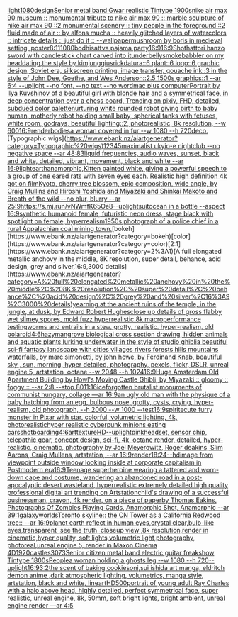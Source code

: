 [light](https://www.ebank.nz/aiartgenerator?category=light)[1080](https://www.ebank.nz/aiartgenerator?category=1080)[design](https://www.ebank.nz/aiartgenerator?category=design)[Senior metal band  Gwar realistic Tintype 1900s](https://www.ebank.nz/aiartgenerator?category=Senior%20metal%20band%20%20Gwar%20realistic%20Tintype%201900s)[](https://www.ebank.nz/aiartgenerator?category=)[nike air max 90 museum :: monumental tribute to nike air max 90 :: marble sculpture of nike air max 90 ::2 monumental scenery :: tiny people in the foreground ::2 fluid made of air :: by alfons mucha :: heavily glitched layers of watercolors :: intricate details :: just do it :: --wallpaper](https://www.ebank.nz/aiartgenerator?category=nike%20air%20max%2090%20museum%20%3A%3A%20monumental%20tribute%20to%20nike%20air%20max%2090%20%3A%3A%20marble%20sculpture%20of%20nike%20air%20max%2090%20%3A%3A2%20monumental%20scenery%20%3A%3A%20tiny%20people%20in%20the%20foreground%20%3A%3A2%20fluid%20made%20of%20air%20%3A%3A%20by%20alfons%20mucha%20%3A%3A%20heavily%20glitched%20layers%20of%20watercolors%20%3A%3A%20intricate%20details%20%3A%3A%20just%20do%20it%20%3A%3A%20--wallpaper)[mushroom by boris in medieval setting, poster](https://www.ebank.nz/aiartgenerator?category=mushroom%20by%20boris%20in%20medieval%20setting%2C%20poster)[8:11](https://www.ebank.nz/aiartgenerator?category=8%3A11)[1080](https://www.ebank.nz/aiartgenerator?category=1080)[bodhisattva pajama party](https://www.ebank.nz/aiartgenerator?category=bodhisattva%20pajama%20party)[16:9](https://www.ebank.nz/aiartgenerator?category=16%3A9)[16:9](https://www.ebank.nz/aiartgenerator?category=16%3A9)[Shot](https://www.ebank.nz/aiartgenerator?category=Shot)[hattori hanzo sword with candlestick chart carved into it](https://www.ebank.nz/aiartgenerator?category=hattori%20hanzo%20sword%20with%20candlestick%20chart%20carved%20into%20it)[underbelly](https://www.ebank.nz/aiartgenerator?category=underbelly)[smoke](https://www.ebank.nz/aiartgenerator?category=smoke)[babbler on my head](https://www.ebank.nz/aiartgenerator?category=babbler%20on%20my%20head)[dating,the style by kimjunggius](https://www.ebank.nz/aiartgenerator?category=dating%2Cthe%20style%20by%20kimjunggius)[rick](https://www.ebank.nz/aiartgenerator?category=rick)[datura::6 plant::6 logo::6 graphic design, Soviet era, silkscreen printing, image transfer, gouache ink::3 in the style of John Dee, Goethe, and Wes Anderson::2.5 1500s graphics::1 --ar 6:4 --uplight --no font, --no text --no word](https://www.ebank.nz/aiartgenerator?category=datura%3A%3A6%20plant%3A%3A6%20logo%3A%3A6%20graphic%20design%2C%20Soviet%20era%2C%20silkscreen%20printing%2C%20image%20transfer%2C%20gouache%20ink%3A%3A3%20in%20the%20style%20of%20John%20Dee%2C%20Goethe%2C%20and%20Wes%20Anderson%3A%3A2.5%201500s%20graphics%3A%3A1%20--ar%206%3A4%20--uplight%20--no%20font%2C%20--no%20text%20--no%20word)[mac plus computer](https://www.ebank.nz/aiartgenerator?category=mac%20plus%20computer)[Portrait by Ilya Kuvshinov of a beautiful girl with blonde hair and a symmetrical face, in deep concentration over a chess board, Trending on pixiv, FHD, detailed, subdued color palette](https://www.ebank.nz/aiartgenerator?category=Portrait%20by%20Ilya%20Kuvshinov%20of%20a%20beautiful%20girl%20with%20blonde%20hair%20and%20a%20symmetrical%20face%2C%20in%20deep%20concentration%20over%20a%20chess%20board%2C%20Trending%20on%20pixiv%2C%20FHD%2C%20detailed%2C%20subdued%20color%20palette)[nurturing white rounded robot giving birth to baby human, motherly robot holding small baby, spherical tanks with fetuses, white room, godrays, beautiful lighting::2, photorealistic, 8k resolution, --w 600](https://www.ebank.nz/aiartgenerator?category=nurturing%20white%20rounded%20robot%20giving%20birth%20to%20baby%20human%2C%20motherly%20robot%20holding%20small%20baby%2C%20spherical%20tanks%20with%20fetuses%2C%20white%20room%2C%20godrays%2C%20beautiful%20lighting%3A%3A2%2C%20photorealistic%2C%208k%20resolution%2C%20--w%20600)[16:9](https://www.ebank.nz/aiartgenerator?category=16%3A9)[render](https://www.ebank.nz/aiartgenerator?category=render)[bodies](https://www.ebank.nz/aiartgenerator?category=bodies)[a woman covered in fur --w 1080 --h 720](https://www.ebank.nz/aiartgenerator?category=a%20woman%20covered%20in%20fur%20--w%201080%20--h%20720)[deco.](https://www.ebank.nz/aiartgenerator?category=deco.)[Typographic wigs](https://www.ebank.nz/aiartgenerator?category=Typographic%20wigs)[12345](https://www.ebank.nz/aiartgenerator?category=12345)[maximalist ukyio-e nightclub --no negative space --ar 48:83](https://www.ebank.nz/aiartgenerator?category=maximalist%20ukyio-e%20nightclub%20--no%20negative%20space%20--ar%2048%3A83)[liquid frequencies, audio waves, sunset, black and white, detailed, vibrant, movement, black and white --ar 16:9](https://www.ebank.nz/aiartgenerator?category=liquid%20frequencies%2C%20audio%20waves%2C%20sunset%2C%20black%20and%20white%2C%20detailed%2C%20vibrant%2C%20movement%2C%20black%20and%20white%20--ar%2016%3A9)[light](https://www.ebank.nz/aiartgenerator?category=light)[earth](https://www.ebank.nz/aiartgenerator?category=earth)[anamorphic,](https://www.ebank.nz/aiartgenerator?category=anamorphic%2C)[Kitten painted white, giving a powerful speech to a group of one eared rats with seven eyes each. Realistic high definition 4k got on film](https://www.ebank.nz/aiartgenerator?category=Kitten%20painted%20white%2C%20giving%20a%20powerful%20speech%20to%20a%20group%20of%20one%20eared%20rats%20with%20seven%20eyes%20each.%20Realistic%20high%20definition%204k%20got%20on%20film)[Kyoto, cherry tree blossom, epic composition, wide angle, by Craig Mullins and Hiroshi Yoshida and Miyazaki and Shinkai Makoto and Breath of the wild --no blur, blurry --ar 25:9](https://www.ebank.nz/aiartgenerator?category=Kyoto%2C%20cherry%20tree%20blossom%2C%20epic%20composition%2C%20wide%20angle%2C%20by%20Craig%20Mullins%20and%20Hiroshi%20Yoshida%20and%20Miyazaki%20and%20Shinkai%20Makoto%20and%20Breath%20of%20the%20wild%20--no%20blur%2C%20blurry%20--ar%2025%3A9)[<https://s.mj.run/vNWmfK65Oe8>](https://www.ebank.nz/aiartgenerator?category=%3Chttps%3A//s.mj.run/vNWmfK65Oe8%3E)[--uplight](https://www.ebank.nz/aiartgenerator?category=--uplight)[suit](https://www.ebank.nz/aiartgenerator?category=suit)[ocean in a bottle --aspect 16:9](https://www.ebank.nz/aiartgenerator?category=ocean%20in%20a%20bottle%20--aspect%2016%3A9)[synthetic humanoid female, futuristic neon dress, stage black with spotlight on female, hyperrealism](https://www.ebank.nz/aiartgenerator?category=synthetic%20humanoid%20female%2C%20futuristic%20neon%20dress%2C%20stage%20black%20with%20spotlight%20on%20female%2C%20hyperrealism)[1950s photograph of a police chief in a rural Appalachian coal mining town.](https://www.ebank.nz/aiartgenerator?category=1950s%20photograph%20of%20a%20police%20chief%20in%20a%20rural%20Appalachian%20coal%20mining%20town.)[bokeh](https://www.ebank.nz/aiartgenerator?category=bokeh)[color](https://www.ebank.nz/aiartgenerator?category=color)[2:1](https://www.ebank.nz/aiartgenerator?category=2%3A1)[A full elongated metallic anchovy in the middle, 8K resolution, super detail, behance, acid design, grey and silver,16:9,3000 details](https://www.ebank.nz/aiartgenerator?category=A%20full%20elongated%20metallic%20anchovy%20in%20the%20middle%2C%208K%20resolution%2C%20super%20detail%2C%20behance%2C%20acid%20design%2C%20grey%20and%20silver%2C16%3A9%2C3000%20details)[yearning at the ancient ruins of the temple, in the jungle, at dusk, by Edward Robert Hughes](https://www.ebank.nz/aiartgenerator?category=yearning%20at%20the%20ancient%20ruins%20of%20the%20temple%2C%20in%20the%20jungle%2C%20at%20dusk%2C%20by%20Edward%20Robert%20Hughes)[close up details of gross flabby wet slimey spores, mold fuzz hyperrealistic 8k macro](https://www.ebank.nz/aiartgenerator?category=close%20up%20details%20of%20gross%20flabby%20wet%20slimey%20spores%2C%20mold%20fuzz%20hyperrealistic%208k%20macro)[performance testing](https://www.ebank.nz/aiartgenerator?category=performance%20testing)[worms and entrails in a stew, grotty, realistic, hyper-realism, old polaroid](https://www.ebank.nz/aiartgenerator?category=worms%20and%20entrails%20in%20a%20stew%2C%20grotty%2C%20realistic%2C%20hyper-realism%2C%20old%20polaroid)[4:6](https://www.ebank.nz/aiartgenerator?category=4%3A6)[hazy](https://www.ebank.nz/aiartgenerator?category=hazy)[mangrove biological cross section drawing, hidden animals and aquatic plants lurking underwater in the style of studio ghibli](https://www.ebank.nz/aiartgenerator?category=mangrove%20biological%20cross%20section%20drawing%2C%20hidden%20animals%20and%20aquatic%20plants%20lurking%20underwater%20in%20the%20style%20of%20studio%20ghibli)[a beautiful sci-fi fantasy landscape with cities villages rivers forests hills mountains waterfalls, by marc simonetti, by john howe, by Ferdinand Knab, beautiful sky , sun, morning, hyper detailed, photography, pexels, flickr, DSLR, unreal engine 5, artstation, octane --w 2048 --h 1024](https://www.ebank.nz/aiartgenerator?category=a%20beautiful%20sci-fi%20fantasy%20landscape%20with%20cities%20villages%20rivers%20forests%20hills%20mountains%20waterfalls%2C%20by%20marc%20simonetti%2C%20by%20john%20howe%2C%20by%20Ferdinand%20Knab%2C%20beautiful%20sky%20%2C%20sun%2C%20morning%2C%20hyper%20detailed%2C%20photography%2C%20pexels%2C%20flickr%2C%20DSLR%2C%20unreal%20engine%205%2C%20artstation%2C%20octane%20--w%202048%20--h%201024)[16:9](https://www.ebank.nz/aiartgenerator?category=16%3A9)[Huge Amsterdam Old Apartment Building by Howl's Moving Castle Ghibli, by Miyazaki :: gloomy :: foggy :: --ar 2:8 --stop 80](https://www.ebank.nz/aiartgenerator?category=Huge%20Amsterdam%20Old%20Apartment%20Building%20by%20Howl%27s%20Moving%20Castle%20Ghibli%2C%20by%20Miyazaki%20%3A%3A%20gloomy%20%3A%3A%20foggy%20%3A%3A%20--ar%202%3A8%20--stop%2080)[11:16](https://www.ebank.nz/aiartgenerator?category=11%3A16)[ice](https://www.ebank.nz/aiartgenerator?category=ice)[forgotten brutalist monuments of communist hungary, collage —ar 16:9](https://www.ebank.nz/aiartgenerator?category=forgotten%20brutalist%20monuments%20of%20communist%20hungary%2C%20collage%20%E2%80%94ar%2016%3A9)[an ugly old man with the physique of a baby hatching from an egg, bulbous nose, grotty, cysts, crying, hyper-realism, old photograph, --h 2000 --w 1000 --test](https://www.ebank.nz/aiartgenerator?category=an%20ugly%20old%20man%20with%20the%20physique%20of%20a%20baby%20hatching%20from%20an%20egg%2C%20bulbous%20nose%2C%20grotty%2C%20cysts%2C%20crying%2C%20hyper-realism%2C%20old%20photograph%2C%20--h%202000%20--w%201000%20--test)[16:9](https://www.ebank.nz/aiartgenerator?category=16%3A9)[spirite](https://www.ebank.nz/aiartgenerator?category=spirite)[cute furry monster in Pixar with star, colorful, volumetric lighting, 4k, photorealistic](https://www.ebank.nz/aiartgenerator?category=cute%20furry%20monster%20in%20Pixar%20with%20star%2C%20colorful%2C%20volumetric%20lighting%2C%204k%2C%20photorealistic)[hyper realistic cyberpunk minions eating cars](https://www.ebank.nz/aiartgenerator?category=hyper%20realistic%20cyberpunk%20minions%20eating%20cars)[shot](https://www.ebank.nz/aiartgenerator?category=shot)[boarding](https://www.ebank.nz/aiartgenerator?category=boarding)[4:6](https://www.ebank.nz/aiartgenerator?category=4%3A6)[art](https://www.ebank.nz/aiartgenerator?category=art)[texture](https://www.ebank.nz/aiartgenerator?category=texture)[HD](https://www.ebank.nz/aiartgenerator?category=HD)[--uplight](https://www.ebank.nz/aiartgenerator?category=--uplight)[pink](https://www.ebank.nz/aiartgenerator?category=pink)[headset, sensor chip, telepathic gear, concept design, sci-fi, 4k, octane render, detailed, hyper-realistic, cinematic, photography by Joel Meyerowitz, Roger deakins, Slim Aarons, Craig Mullens, artstation, --ar 16:9](https://www.ebank.nz/aiartgenerator?category=headset%2C%20sensor%20chip%2C%20telepathic%20gear%2C%20concept%20design%2C%20sci-fi%2C%204k%2C%20octane%20render%2C%20detailed%2C%20hyper-realistic%2C%20cinematic%2C%20photography%20by%20Joel%20Meyerowitz%2C%20Roger%20deakins%2C%20Slim%20Aarons%2C%20Craig%20Mullens%2C%20artstation%2C%20--ar%2016%3A9)[render](https://www.ebank.nz/aiartgenerator?category=render)[18:24](https://www.ebank.nz/aiartgenerator?category=18%3A24)[--hd](https://www.ebank.nz/aiartgenerator?category=--hd)[image from viewpoint outside window looking inside at corporate capitalism in Postmodern era](https://www.ebank.nz/aiartgenerator?category=image%20from%20viewpoint%20outside%20window%20looking%20inside%20at%20corporate%20capitalism%20in%20Postmodern%20era)[16:9](https://www.ebank.nz/aiartgenerator?category=16%3A9)[Teenage superheroine wearing a tattered and worn-down cape and costume, wandering an abandoned road in a post-apocalyptic desert wasteland, hyperrealistic extremely detailed high quality professional digital art trending on Artstation](https://www.ebank.nz/aiartgenerator?category=Teenage%20superheroine%20wearing%20a%20tattered%20and%20worn-down%20cape%20and%20costume%2C%20wandering%20an%20abandoned%20road%20in%20a%20post-apocalyptic%20desert%20wasteland%2C%20hyperrealistic%20extremely%20detailed%20high%20quality%20professional%20digital%20art%20trending%20on%20Artstation)[child's drawing of a successful businessman, crayon, 4k render, on a piece of paper](https://www.ebank.nz/aiartgenerator?category=child%27s%20drawing%20of%20a%20successful%20businessman%2C%20crayon%2C%204k%20render%2C%20on%20a%20piece%20of%20paper)[by Thomas Eakins, Photographs Of Zombies Playing Cards, Anamorphic Shot, Anamorphic --ar 39:1](https://www.ebank.nz/aiartgenerator?category=by%20Thomas%20Eakins%2C%20Photographs%20Of%20Zombies%20Playing%20Cards%2C%20Anamorphic%20Shot%2C%20Anamorphic%20--ar%2039%3A1)[galaxy](https://www.ebank.nz/aiartgenerator?category=galaxy)[worlds](https://www.ebank.nz/aiartgenerator?category=worlds)[Toronto skyline:: the CN Tower as a California Redwood tree:: --ar 16:9](https://www.ebank.nz/aiartgenerator?category=Toronto%20skyline%3A%3A%20the%20CN%20Tower%20as%20a%20California%20Redwood%20tree%3A%3A%20--ar%2016%3A9)[planet earth reflect in human eyes,crystal clear,bulb-like eyes,transparent ,see the truth, closeup view ,8k resolution,render in cinematic,hyper quality, soft lights,volumetric light,photography, photoreal,unreal engine 5, render in Maxon Cinema 4D](https://www.ebank.nz/aiartgenerator?category=planet%20earth%20reflect%20in%20human%20eyes%2Ccrystal%20clear%2Cbulb-like%20eyes%2Ctransparent%20%2Csee%20the%20truth%2C%20closeup%20view%20%2C8k%20resolution%2Crender%20in%20cinematic%2Chyper%20quality%2C%20soft%20lights%2Cvolumetric%20light%2Cphotography%2C%20photoreal%2Cunreal%20engine%205%2C%20render%20in%20Maxon%20Cinema%204D)[1920](https://www.ebank.nz/aiartgenerator?category=1920)[castles](https://www.ebank.nz/aiartgenerator?category=castles)[3073](https://www.ebank.nz/aiartgenerator?category=3073)[Senior citizen metal band electric guitar freakshow Tintype 1800s](https://www.ebank.nz/aiartgenerator?category=Senior%20citizen%20metal%20band%20electric%20guitar%20freakshow%20Tintype%201800s)[People](https://www.ebank.nz/aiartgenerator?category=People)[a woman holding a ghosts leg --w 1080 --h 720](https://www.ebank.nz/aiartgenerator?category=a%20woman%20holding%20a%20ghosts%20leg%20--w%201080%20--h%20720)[--uplight](https://www.ebank.nz/aiartgenerator?category=--uplight)[16:9](https://www.ebank.nz/aiartgenerator?category=16%3A9)[3:2](https://www.ebank.nz/aiartgenerator?category=3%3A2)[the scent of baking cookies](https://www.ebank.nz/aiartgenerator?category=the%20scent%20of%20baking%20cookies)[oni,sui ishida art manga, eldritch demon anime ,dark atmospheric lighting, volumetrics, manga style, artstation, black and white, lineart](https://www.ebank.nz/aiartgenerator?category=oni%2Csui%20ishida%20art%20manga%2C%20eldritch%20demon%20anime%20%2Cdark%20atmospheric%20lighting%2C%20volumetrics%2C%20manga%20style%2C%20artstation%2C%20black%20and%20white%2C%20lineart)[HD](https://www.ebank.nz/aiartgenerator?category=HD)[500](https://www.ebank.nz/aiartgenerator?category=500)[portrait of young adult Ray Charles with a halo above head, highly detailed, perfect symmetrical face, super realistic, unreal engine, 8k, 50mm, soft bright lights, bright ambient, unreal engine render —ar 4:5](https://www.ebank.nz/aiartgenerator?category=portrait%20of%20young%20adult%20Ray%20Charles%20with%20a%20halo%20above%20head%2C%20highly%20detailed%2C%20perfect%20symmetrical%20face%2C%20super%20realistic%2C%20unreal%20engine%2C%208k%2C%2050mm%2C%20soft%20bright%20lights%2C%20bright%20ambient%2C%20unreal%20engine%20render%20%E2%80%94ar%204%3A5)